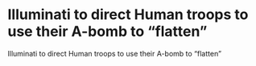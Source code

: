 # Illuminati to direct Human troops to use their A-bomb to “flatten”

Illuminati to direct Human troops to use their A-bomb to “flatten”